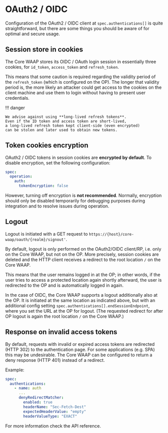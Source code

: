 # OAuth2 / OIDC

Configuration of the OAuth2 / OIDC client at `spec.authentications[]` is quite straightforward,
but there are some things you should be aware of for optimal and secure usage.

## Session store in cookies

The Core WAAP stores its OIDC / OAuth login session in essentially three cookies,
for `id_token`, `access_token` and `refresh_token`.

This means that some caution is required regarding the validity period of the
`refresh_token` (which is configured on the OP). The longer that validity period is,
the more likely an attacker could get access to the cookies on the client machine
and use them to login without having to present user credentials.

!!! danger

    We advise against using **long-lived refresh tokens**.
    Even if the ID token and access token are short-lived,
    a long-lived refresh token kept client-side (even encrypted)
    can be stolen and later used to obtain new tokens.

## Token cookies encryption

OAuth2 / OIDC tokens in session cookies are **encrypted by default**.
To disable encryption, set the following configuration:

```yaml
spec:
  operation:
    auth:
      tokenEncryption: false
```

However, turning off encryption is **not recommended**.
Normally, encryption should only be disabled temporarily for debugging purposes
during integration and to resolve issues during operation.

## Logout

Logout is initiated with a GET request to `https://{host}/core-waap/oauth/{realm}/signout'`.

By default, logout is only performed on the OAuth2/OIDC client/RP,
i.e. only on the Core WAAP, but not on the OP.
More precisely, session cookies are deleted
and the HTTP client receives a redirect to the root location `/` on the Core WAAP.

This means that the user remains logged in at the OP;
in other words, if the user tries to access a protected location again shortly afterward,
the user is redirected to the OP and is automatically logged in again.

In the case of OIDC,
the Core WAAP supports a logout additionally also at the OP.
It is initiated at the same location as indicated above,
but with an additional config setting `spec.authentications[].endSessionEndpoint`,
where you set the URL at the OP for logout.
(The requested redirect for after OP logout is again the root location `/` on the Core WAAP.)

## Response on invalid access tokens

By default, requests with invalid or expired access tokens are redirected (HTTP 302) to the authentication page.
For some applications (e.g. SPA) this may be undesirable.
The Core WAAP can be configured to return a deny response (HTTP 401) instead of a redirect.

Example:

```yaml
spec:
  authentications:
    - name: auth
      ...
      denyRedirectMatcher:
        enabled: true
        headerName: "Sec-Fetch-Dest"
        expectedHeaderValue: "empty"
        headerValueType: "EXACT"
```

For more information check the API reference.
